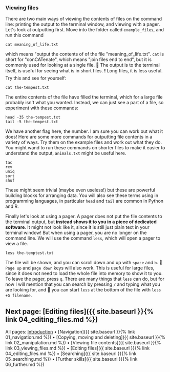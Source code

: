 ### Viewing files

There are two main ways of viewing the contents of files on the command line: printing the output to the terminal window, and viewing with a pager. Let's look at outputting first. Move into the folder called `example_files`, and run this command

```
cat meaning_of_life.txt
```

which means "output the contents of of the file "meaning_of_life.txt". `cat` is short for "conCATenate", which means "join files end to end", but it is commonly used for looking at a single file. 💙 The output is to the terminal itself, is useful for seeing what is in short files. ❗ Long files, it is less useful. Try this and see for yourself:

```
cat the-tempest.txt
```

The entire contents of the file have filled the terminal, which for a large file probably isn't what you wanted. Instead, we can just see a part of a file, so experiment with these commands:

```
head -35 the-tempest.txt
tail -5 the-tempest.txt
```

We have another flag here, the number. I am sure you can work out what it does! Here are some more commands for outputting file contents in a variety of ways. Try them on the example files and work out what they do. You might wand to run these commands on shorter files to make it easier to understand the output, `animals.txt` might be useful here.

```
tac
rev
uniq
sort
shuf
```

These might seem trivial (maybe even useless!) but these are powerful building blocks for arranging data. You will also see these terms using in programming languages, in particular `head` and `tail` are common in Python and R.

Finally let's look at using a pager. A pager does not put the file contents to the terminal output, but **instead shows it to you in a piece of dedicated software**. It might not look like it, since it is still just plain text in your terminal window! But when using a pager, you are no longer on the command line. We will use the command `less`, which will open a pager to view a file.

```
less the-temptest.txt
```

The file will be shown, and you can scroll down and up with `space` and `b`. 💙 `Page up` and `page down` keys will also work. This is useful for large files, since it does not need to load the whole file into memory to show it to you. To leave the pager, press `q`. There are many things that `less` can do, but for now I will mention that you can search by pressing `/` and typing what you are looking for, and 💙 you can start `less` at the bottom of the file with `less +G filename`.

## Next page: [Editing files]({{ site.baseurl }}{% link 04_editing_files.md %})

All pages: [Introduction](https://altanner.github.io/intro_to_CLI) • [Navigation]({{ site.baseurl }}{% link 01_navigation.md %}) • [Copying, moving and deleting]({{ site.baseurl }}{% link 02_manipulation.md %}) • [Viewing file contents]({{ site.baseurl }}{% link 03_viewing_files.md %}) • [Editing files]({{ site.baseurl }}{% link 04_editing_files.md %}) • [Searching]({{ site.baseurl }}{% link 05_searching.md %}) • [Further skills]({{ site.baseurl }}{% link 06_further.md %})
